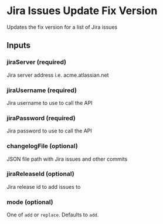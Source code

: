 # Jira Issues Update Fix Version
Updates the fix version for a list of Jira issues

## Inputs

### jiraServer (required)
Jira server address i.e. acme.atlassian.net

### jiraUsername (required)
Jira username to use to call the API

### jiraPassword (required)
Jira password to use to call the API

### changelogFile (optional)
JSON file path with Jira issues and other commits

### jiraReleaseId (optional)
Jira release id to add issues to

### mode (optional)
One of `add` or `replace`. Defaults to `add`.
